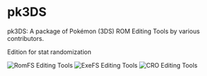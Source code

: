 # pk3DS
pk3DS: A package of Pokémon (3DS) ROM Editing Tools by various contributors.

Edition for stat randomization

![RomFS Editing Tools](https://i.imgur.com/IDVCMfx.png)
![ExeFS Editing Tools](https://i.imgur.com/Ied0sVV.png)
![CRO Editing Tools](https://i.imgur.com/lUSGbw5.png)
